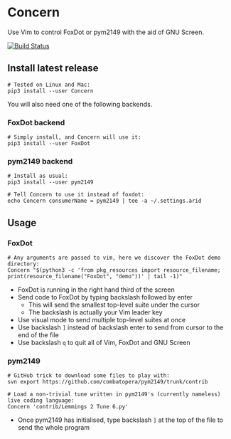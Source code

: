 # Concern
Use Vim to control FoxDot or pym2149 with the aid of GNU Screen.

[![Build Status](https://travis-ci.org/combatopera/Concern.svg?branch=master)](https://travis-ci.org/combatopera/Concern)

## Install latest release
```
# Tested on Linux and Mac:
pip3 install --user Concern
```
You will also need one of the following backends.

### FoxDot backend
```
# Simply install, and Concern will use it:
pip3 install --user FoxDot
```
### pym2149 backend
```
# Install as usual:
pip3 install --user pym2149

# Tell Concern to use it instead of foxdot:
echo Concern consumerName = pym2149 | tee -a ~/.settings.arid
```
## Usage
### FoxDot
```
# Any arguments are passed to vim, here we discover the FoxDot demo directory:
Concern "$(python3 -c 'from pkg_resources import resource_filename; print(resource_filename("FoxDot", "demo"))' | tail -1)"
```
* FoxDot is running in the right hand third of the screen
* Send code to FoxDot by typing backslash followed by enter
    * This will send the smallest top-level suite under the cursor
    * The backslash is actually your Vim leader key
* Use visual mode to send multiple top-level suites at once
* Use backslash `]` instead of backslash enter to send from cursor to the end of the file
* Use backslash `q` to quit all of Vim, FoxDot and GNU Screen

### pym2149
```
# GitHub trick to download some files to play with:
svn export https://github.com/combatopera/pym2149/trunk/contrib

# Load a non-trivial tune written in pym2149's (currently nameless) live coding language:
Concern 'contrib/Lemmings 2 Tune 6.py'
```
* Once pym2149 has initialised, type backslash `]` at the top of the file to send the whole program
